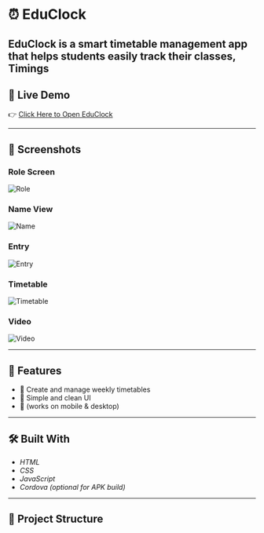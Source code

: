 # ⏰ EduClock

EduClock is a smart timetable management app that helps students easily track their classes, Timings
---

## 🚀 Live Demo
👉 [Click Here to Open EduClock](https://abhiram812533.github.io/educlock/)

---

## 📸 Screenshots

### Role Screen
![Role](screenshots/role.png)

### Name View
![Name](screenshots/name.png)

### Entry
![Entry](screenshots/entry.png)

### Timetable
![Timetable](screenshots/timetable.png)

### Video
![Video](screenshots/video.png)

---

## 🎯 Features
- 📅 Create and manage weekly timetables  
- 🎨 Simple and clean UI  
- 📱 (works on mobile & desktop)  

---

## 🛠 Built With
- *HTML*  
- *CSS*  
- *JavaScript*  
- *Cordova (optional for APK build)*  

---

## 📂 Project Structure